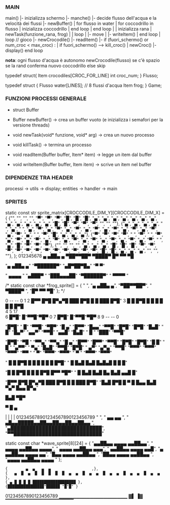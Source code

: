 ### MAIN

main()
|- inizializza schermo
|- manche()
    |- decide flusso dell'acqua e la velocità dei flussi
    |- newBuffer()
    |   for flusso in water
    |       for coccodrillo in flusso
    |           inizializza coccodrillo
    |       end loop
    |   end loop
    |
    |   inizializza rana
    |   newTask(funzione_rana, frog)
    |
    |  loop
    |   |- move
    |   |- writeItem()
    |  end loop
    |
    loop // gioco
        |- newCrocodile()
        |- readItem()
        |- if (fuori_schermo() or num_croc < max_croc) :
        |   if fuori_schermo() --> kill_croc()
        |   newCroc()
        |- display()
    end loop

**nota**: ogni flusso d'acqua è autonomo
newCrocodile(flusso) 
    se c'è spazio
        se la rand conferma
            nuovo coccodrillo
    else skip

typedef struct{ 
    Item crocodiles[CROC_FOR_LINE] 
    int croc_num;
} Flusso;

typedef struct {
    Flusso water[LINES]; // 8 flussi d'acqua
    Item frog;
} Game;

### FUNZIONI PROCESSI GENERALE

- struct Buffer
- Buffer newBuffer() -> crea un buffer vuoto (e inizializza i semafori per la versione threads)

- void newTask(void* funzione, void* arg) -> crea un nuovo processo
- void killTask() -> termina un processo

- void readItem(Buffer buffer, Item* item) -> legge un item dal buffer
- void writeItem(Buffer buffer, Item item) -> scrive un item nel buffer

### DIPENDENZE TRA HEADER

processi -> utils -> display; entities -> handler -> main

### SPRITES
static const str sprite_matrix[CROCCODILE_DIM_Y][CROCCODILE_DIM_X] = {
        {"", "", "", "", "▀", "▀", "▀", "█", "█", "█", "▄", "▄", "▄", "▄", "▄", "▄", "▄", "▄", "▄", "▄", "▄", "▄", "█", "█", "▀", "▀", "▀", "", "", ""},
        {"▄", "▄", "▄", "▄", " ", "▄", " ", "▄", "▀", "▄", "▀", "▄", "▀", "▄", "▀", "▄", "▀", "▄", "▀", "▄", "▀", "▄", "▀", "▄", " ", "▀", "█", "▄", "▄", "▄"},
        {"▀", "▀", "▀", "▀", " ", "▀", " ", "▀", "▄", "▀", "▄", "▀", "▄", "▀", "▄", "▀", "▄", "▀", "▄", "▀", "▄", "▀", "▄", "▀", " ", "▄", "█", "▀", "▀", "▀"},
        {"", "", "", "", "▄", "▄", "▄", "█", "█", "█", "▀", "▀", "▀", "▀", "▀", "▀", "▀", "▀", "▀", "▀", "▀", "▀", "█", "█", "▄", "▄", "▄", "", "", ""},
    };
012345678
▄ ▄██▄ ▄
▀██▀▀██▀
 ▀████▀
█▀ ▀▀ ▀█


"▄ ▄██▄ ▄"
"▀██████▀"
"▄█▀██▀█▄"
"▀      ▀"


"  ▄▄▄▄  "
"▄███▀   "
"███▄▄▄██"
"▀██████▀"
"  ▀▀▀▀  "

/*
static const char *frog_sprite[] = {
    "        ",
    "▄ ▄██▄ ▄",
    "▀██▀▀██▀",
    " ▀████▀ ",
    "█▀ ▀▀ ▀█"
};
*/

                                               
0 --                                        -- 0
1
2    █▀▀ █▀█ █▀▄▀█ ███   █▀█ █ █ ███ █▀█"
3          █ █ █▀█ █ █    █ █ █ █ █▀█              
4
5               17       
6               █▀█"  █"▀▀█"▀█▀                0
7               █▀█"  █"▀▀█"▀█▀
8
9 --                                        -- 0

"█▀█" "  █" "▀▀█" "▀█▀" "█ ▄" "█▀▀" "█▄▄" "▀▀█" "█▀█" "█▀█"
"█▄█" "  █" "█▄▀" "▄▄▀" "▀▀█" "▄▄█" "█▄█" " █ " "███" "▀▀█"

"█▀█" "▀█ " "▀▀▄" "▀▀▄" "█ ▄" "█▀▀" "█▀▀" "▀▀█" "█▀█" "█▀█"
"█ █" " █ " "▄▀▀" " ▀▄" "█▄█" "▀▀█" "█▀█" " ▄▀" "▄▀▄" "▀▀█"
"▀▀▀" "▀▀▀" "▀▀▀" "▀▀ " "  ▀" "▀▀▀" "▀▀▀" " ▀ " "▀▀▀" "▀▀▀"


"  █ █ █▀█ █ █   █ █ █ █ █▀█"
"   █  █▄█ █▄█   █▄█▄█ █ █ █"

"█ █ █▀█ █ █   █  █▀█ █▀▀ ▀█▀"
" █  █▄█ █▄█   █▄ █▄█ ▄▄█  █"

"█▀▀ █▀█ █▀▄▀█ ███   █▀█ █ █ ███ █▀█"
"█▄█ █▀█ █ ▀ █ █▄▄   █▄█ ▀▄▀ █▄▄ █▀▄"

█▄█
▀█▀ 


▀ █ ▄

 |         |         |         |
 012345678901234567890123456789
"                              ",
"     ▄▄ ▄▄                    ",
" ▄█▄▄█████▄▄██▄▄██▄▄██▄▄██▄▄  ",
"▄█████████████████████████████",
"▀▀████████████████████████████"


static const char *wave_sprite[8][24] = {
"▄▄██▄▄    ▄▄▄▄    ▄▄██▄▄",
"  ▄▄▄▄    ▄▄██▄▄    ▄▄▄▄",
"   ▄▄▄▄    ▄▄██▄▄    ▄▄▄",
"   ▄▄██▄▄    ▄▄▄▄    ▄▄█",
"▄   ▄▄██▄▄    ▄▄▄▄    ▄▄",
"█▄▄   ▄▄▄▄    ▄▄██▄▄    ",
"██▄▄   ▄▄▄▄    ▄▄██▄▄   ",
"▄▄▄▄    ▄▄██▄▄    ▄▄▄▄  "
};


    {        ▄  ▄   ▄  ▄                  ,},
    {   ▄  █  ▄  █  █  █  █  █  ▄  ▄  █  ▄  ▄  █  ▄  ▄  █  ▄  ▄  █  ▄  ▄   },
    { ▄ █ █ █ █ ███████████████████ },
    {████████████████"██████ "█"█" }


01234567890123456789
▁▁▁▁▁▁▁▁▁▁▁▁▁▁▁▁▁▁▁▁
▓▌                ▐▓
▔▔▔▔▔▔▔▔▔▔▔▔▔▔▔▔▔▔▔▔